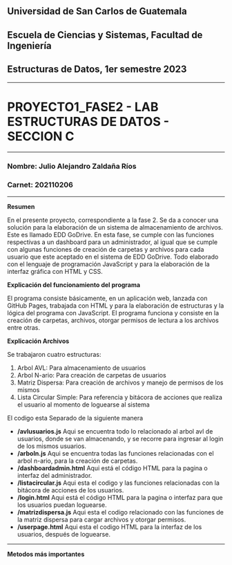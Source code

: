 ## Universidad de San Carlos de Guatemala
## Escuela de Ciencias y Sistemas, Facultad de Ingeniería
## Estructuras de Datos, 1er semestre 2023
-----
# PROYECTO1_FASE2 - LAB ESTRUCTURAS DE DATOS - SECCION C
-----
### Nombre: Julio Alejandro Zaldaña Ríos
### Carnet: 202110206
-----

**Resumen**

En el presente proyecto, correspondiente a la fase 2. Se da a conocer una solución para la elaboración de un sistema de almacenamiento de archivos. 
Este es llamado EDD GoDrive. En esta fase, se cumple con las funciones respectivas a un dashboard para un administrador, 
al igual que se cumple con algunas funciones de creación de carpetas y archivos para cada usuario que este aceptado en el sistema de EDD GoDrive. 
Todo elaborado con el lenguaje de programación JavaScript y para la elaboración de la interfaz gráfica con HTML y CSS. 

**Explicación del funcionamiento del programa**

El programa consiste básicamente, en un aplicación web, lanzada con GitHub Pages, trabajada con HTML y para la elaboración de estructuras y la lógica del programa con JavaScript.
El programa funciona y consiste en la creación de carpetas, archivos, otorgar permisos de lectura a los archivos entre otras.

**Explicación Archivos**

Se trabajaron cuatro estructuras:

1. Arbol AVL: Para almacenamiento de usuarios 
2. Arbol N-ario: Para creación de carpetas de usuarios
3. Matriz Dispersa: Para creación de archivos y manejo de permisos de los mismos
4. Lista Circular Simple: Para referencia y bitácora de acciones que realiza el usuario al momento de loguearse al sistema

El codigo esta Separado de la siguiente manera  
- __/avlusuarios.js__ Aqui se encuentra todo lo relacionado al arbol avl de usuarios, donde se van almacenando, y se recorre para ingresar al login de los mismos usuarios.
- __/arboln.js__ Aqui se encuentra todas las funciones relacionadas con el arbol n-ario, para la creación de carpetas.
- __/dashboardadmin.html__ Aqui está el código HTML para la pagina o interfaz del administrador.
- __/listacircular.js__  Aqui esta el codigo y las funciones relacionadas con la bitácora de acciones de los usuarios.
- __/login.html__ Aqui está el código HTML para la pagina o interfaz para que los usuarios puedan loguearse.
- __/matrizdispersa.js__ Aqui esta el codigo relacionado con las funciones de la matriz dispersa para cargar archivos y otorgar permisos.
- __/userpage.html__ Aqui esta el codigo HTML para la interfaz de los usuarios, después de loguearse.

-----

**Metodos más importantes**



